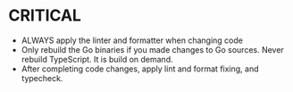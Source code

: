 # CRITICAL
- ALWAYS apply the linter and formatter when changing code
- Only rebuild the Go binaries if you made changes to Go sources. Never rebuild TypeScript. It is build on demand.
- After completing code changes, apply lint and format fixing, and typecheck.